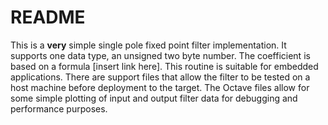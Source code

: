 # README
This is a **very** simple single pole fixed point filter implementation.
It supports one data type, an unsigned two byte number.  The coefficient
is based on a formula [insert link here].  This routine is suitable for
embedded applications.  There are support files that allow the filter to
be tested on a host machine before deployment to the target.  The Octave
files allow for some simple plotting of input and output filter data for
debugging and performance purposes.
